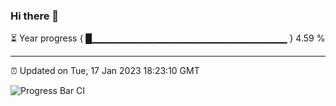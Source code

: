 ### Hi there 👋

⏳ Year progress { █▁▁▁▁▁▁▁▁▁▁▁▁▁▁▁▁▁▁▁▁▁▁▁▁▁▁▁▁▁ } 4.59 %

---

⏰ Updated on Tue, 17 Jan 2023 18:23:10 GMT

![Progress Bar CI](https://github.com/ZhaoGui/ZhaoGui/workflows/Progress%20Bar%20CI/badge.svg)
